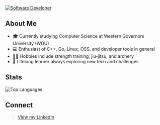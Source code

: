 <a href="https://git.io/typing-svg">
    <img src="https://readme-typing-svg.herokuapp.com?font=Montserrat&weight=500&size=25&duration=4500&pause=1000&color=FFFFFF&width=435&lines=Hello%2C+I'm+Chris." alt="Software Developer"/>
</a>

## About Me
- 🎓 Currently studying Computer Science at Western Governors University (WGU)
- 💻 Enthusiast of C++, Go, Linux, OSS, and developer tools in general
- 🏋️‍♂️ Hobbies include strength training, jiu-jitsu, and archery
- 🌟 Lifelong learner always exploring new tech and challenges

## Stats
<div>
    <img src="https://github-readme-stats.vercel.app/api/top-langs/?username=CLBRITTON2&layout=compact&langs_count=8&theme=tokyonight&size_weight=0.5&count_weight=0.5" alt="Top Languages"/>
</div>


## Connect
> <a href="https://www.linkedin.com/in/christopher-britton/">View my LinkedIn</a>
